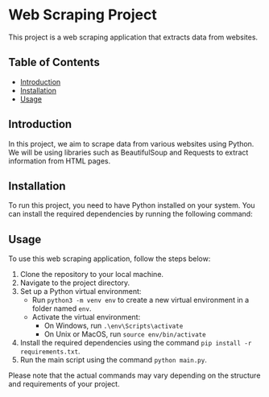 # Web Scraping Project

This project is a web scraping application that extracts data from websites.

## Table of Contents

- [Introduction](#introduction)
- [Installation](#installation)
- [Usage](#usage)

## Introduction

In this project, we aim to scrape data from various websites using Python. We will be using libraries such as BeautifulSoup and Requests to extract information from HTML pages.

## Installation

To run this project, you need to have Python installed on your system. You can install the required dependencies by running the following command:

## Usage

To use this web scraping application, follow the steps below:

1. Clone the repository to your local machine.
2. Navigate to the project directory.
3. Set up a Python virtual environment:
    - Run `python3 -m venv env` to create a new virtual environment in a folder named `env`.
    - Activate the virtual environment:
        - On Windows, run `.\env\Scripts\activate`
        - On Unix or MacOS, run `source env/bin/activate`
4. Install the required dependencies using the command `pip install -r requirements.txt`.
5. Run the main script using the command `python main.py`.

Please note that the actual commands may vary depending on the structure and requirements of your project.

